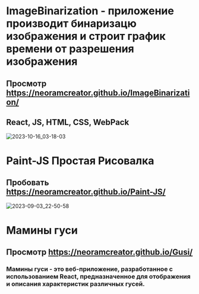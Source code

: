 # ImageBinarization - приложение производит бинаризацю изображения и строит график времени от разрешения изображения
## Просмотр https://neoramcreator.github.io/ImageBinarization/
## React, JS, HTML, CSS, WebPack
![2023-10-16_03-18-03](https://github.com/NeoRamCreator/ImageBinarization/assets/93080981/5379cab3-9b74-46cb-899c-8c7f2f1ff929)



# Paint-JS Простая Рисовалка
## Пробовать https://neoramcreator.github.io/Paint-JS/
![2023-09-03_22-50-58](https://github.com/NeoRamCreator/Paint-JS/assets/93080981/149e9346-ac44-430b-8eaa-d9cb1ccd1a31)


# Мамины гуси
## Просмотр https://neoramcreator.github.io/Gusi/
### **Мамины гуси** - это веб-приложение, разработанное с использованием React, предназначенное для отображения и описания характеристик различных гусей.
